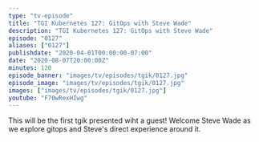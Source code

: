 ```yaml
---
type: "tv-episode"
title: "TGI Kubernetes 127: GitOps with Steve Wade"
description: "TGI Kubernetes 127: GitOps with Steve Wade"
episode: "0127"
aliases: ["0127"]
publishdate: "2020-04-01T00:00:00-07:00"
date: "2020-08-07T20:00:00Z"
minutes: 120
episode_banner: "images/tv/episodes/tgik/0127.jpg"
episode_image: "images/tv/episodes/tgik/0127.jpg"
images: ["images/tv/episodes/tgik/0127.jpg"]
youtube: "F70wRexHIwg"
---
```


This will be the first tgik presented wiht a guest! Welcome Steve Wade as we explore gitops and Steve's direct experience around it.